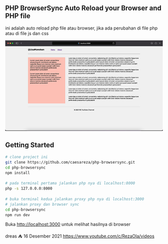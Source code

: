 ## PHP BrowserSync Auto Reload your Browser and PHP file

ini adalah auto reload php file atau browser, 
jika ada perubahan di file php atau di file js dan css

![home.jpg](https://raw.githubusercontent.com/caesareza/php-browsersync/master/ss/home.jpg)

## Getting Started

```bash
# clone project ini
git clone https://github.com/caesareza/php-browsersync.git
cd php-browsersync
npm install

# pada terminal pertama jalankan php nya di localhost:8000
php -s 127.0.0.0:8000

# buka terminal kedua jalankan proxy php nya di localhost:3000
# jalankan proxy dan browser sync
cd php-browsersync
npm run dev
```

Buka [http://localhost:3000](http://localhost:3000) 
untuk melihat hasilnya di browser

dreas ⛺ 16 Desember 2021
https://www.youtube.com/c/RezaOla/videos
